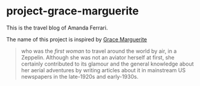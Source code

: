 # project-grace-marguerite

This is the travel blog of Amanda Ferrari.

The name of this project is inspired by [Grace Marguerite](https://en.wikipedia.org/wiki/Grace_Marguerite_Hay_Drummond-Hay)

> who was the *first woman* to travel around the world by air, in a Zeppelin. Although she was not an aviator herself at first, she certainly contributed to its glamour and the general knowledge about her aerial adventures by writing articles about it in mainstream US newspapers in the late-1920s and early-1930s.
